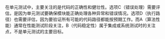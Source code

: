 在单元测试中，主要关注的是代码的正确性和健壮性。选项C（错误处理）需要评估，是因为单元测试要确保模块能正确处理各种异常和错误情况。选项D（执行路径）也需要评估，因为要验证所有可能的代码路径都能按预期工作。而A（算法性能）通常在性能测试阶段关注，B（代码稳定性）属于集成或系统测试时的关注点，不是单元测试的主要目标。